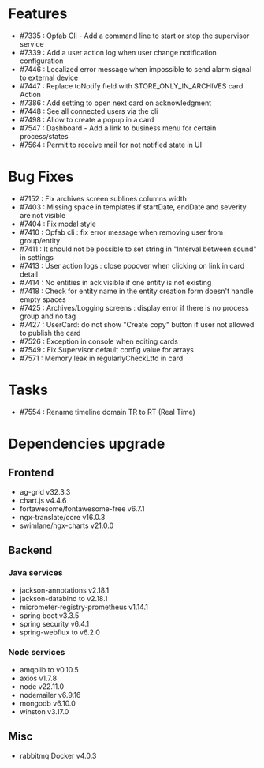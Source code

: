 
# Features
- #7335 : Opfab Cli - Add a command line to start or stop the supervisor service
- #7339 : Add a user action log when user change notification configuration
- #7446 : Localized error message when impossible to send alarm signal to external device
- #7447 : Replace toNotify field with STORE_ONLY_IN_ARCHIVES card Action
- #7386 : Add setting to open next card on acknowledgment
- #7448 : See all connected users via the cli
- #7498 : Allow to create a popup in a card
- #7547 : Dashboard - Add a link to business menu for certain process/states
- #7564 : Permit to receive mail for not notified state in UI

# Bug Fixes

- #7152 : Fix archives screen sublines columns width
- #7403 : Missing space in templates if startDate, endDate and severity are not visible
- #7404 : Fix modal style
- #7410 : Opfab cli : fix error message when removing user from group/entity
- #7411 : It should not be possible to set string in "Interval between sound" in settings
- #7413 : User action logs : close popover when clicking on link in card detail
- #7414 : No entities in ack visible if one entity is not existing
- #7418 : Check for entity name in the entity creation form doesn't handle empty spaces
- #7425 : Archives/Logging screens : display error if there is no process group and no tag
- #7427 : UserCard: do not show "Create copy" button if user not allowed to publish the card
- #7526 : Exception in console when editing cards
- #7549 : Fix Supervisor default config value for arrays
- #7571 : Memory leak in regularlyCheckLttd in card

# Tasks

- #7554 : Rename timeline domain TR to RT (Real Time)

# Dependencies upgrade

## Frontend

- ag-grid v32.3.3
- chart.js v4.4.6
- fortawesome/fontawesome-free v6.7.1
- ngx-translate/core v16.0.3
- swimlane/ngx-charts v21.0.0
  
## Backend 

### Java services 

- jackson-annotations v2.18.1
- jackson-databind to v2.18.1
- micrometer-registry-prometheus v1.14.1
- spring boot v3.3.5
- spring security v6.4.1
- spring-webflux to v6.2.0

### Node services
- amqplib to v0.10.5
- axios v1.7.8
- node v22.11.0
- nodemailer v6.9.16
- mongodb v6.10.0
- winston v3.17.0

## Misc 

-  rabbitmq Docker v4.0.3




